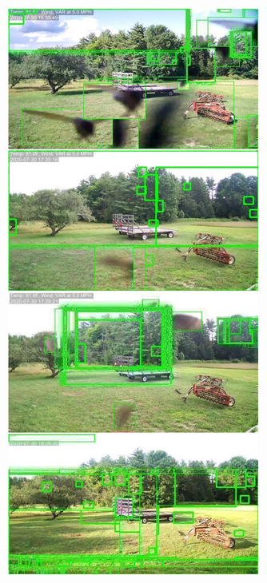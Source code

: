 ![20200730-162940-165945](in/20200730/20200730-162940-165945_0_.jpg)
![20200730-165950-172955](in/20200730/20200730-165950-172955_0_.jpg)
![20200730-173000-180005](in/20200730/20200730-173000-180005_0_.jpg)
![20200730-180010-183015](in/20200730/20200730-180010-183015_0_.jpg)
